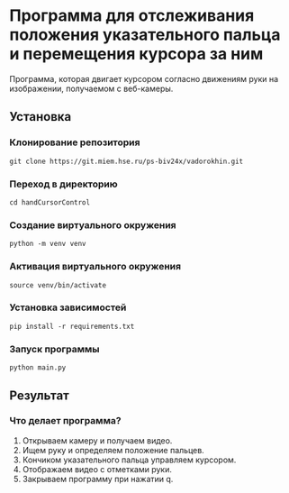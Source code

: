 # Программа для отслеживания положения указательного пальца и перемещения курсора за ним

Программа, которая двигает курсором согласно движениям руки на изображении, получаемом с веб-камеры.


## Установка

### Клонирование репозитория 

```
git clone https://git.miem.hse.ru/ps-biv24x/vadorokhin.git
```

### Переход в директорию

```
cd handCursorControl
```

### Создание виртуального окружения

```
python -m venv venv
```

### Активация виртуального окружения

```
source venv/bin/activate
```

### Установка зависимостей

```
pip install -r requirements.txt
```

### Запуск программы

```
python main.py
```

## Результат
### Что делает программа?
1) Открываем камеру и получаем видео.
2) Ищем руку и определяем положение пальцев.
3) Кончиком указательного пальца управляем курсором.
4) Отображаем видео с отметками руки.
5) Закрываем программу при нажатии q.